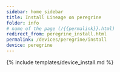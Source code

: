 ```yaml
---
sidebar: home_sidebar
title: Install Lineage on peregrine
folder: info
# name of the page (/{{permalink}}.html)
redirect_from: peregrine_install.html
permalink: /devices/peregrine/install
device: peregrine
---
```

{% include templates/device_install.md %}
